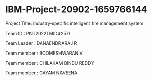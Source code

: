 # IBM-Project-20902-1659766144
Project Title: Industry-specific intelligent fire management system

Team ID : PNT2022TMID42571


Team Leader : DANAENDRARAJ R

Team member : BOOMESHWARAN V

Team member : CHILAKAM BINDU REDDY

Team member : GAYAM NAVEENA
